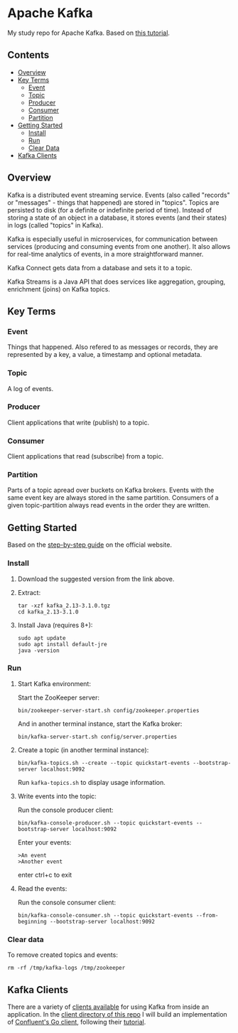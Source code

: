 # Apache Kafka

My study repo for Apache Kafka. Based on [this tutorial](https://kafka.apache.org/intro).

## Contents

* [Overview](#overview)
* [Key Terms](#key-terms)
  * [Event](#event)
  * [Topic](#topic)
  * [Producer](#producer)
  * [Consumer](#consumer)
  * [Partition](#partition)
* [Getting Started](#getting-started)
  * [Install](#install)
  * [Run](#run)
  * [Clear Data](#clear-data)
* [Kafka Clients](#kafka-clients)

## Overview

Kafka is a distributed event streaming service. Events (also called "records" or "messages" - things that happened) are stored in "topics". Topics are persisted to disk (for a definite or indefinite period of time). Instead of storing a state of an object in a database, it stores events (and their states) in logs (called "topics" in Kafka).

Kafka is especially useful in microservices, for communication between services (producing and consuming events from one another). It also allows for real-time analytics of events, in a more straightforward manner.

Kafka Connect gets data from a database and sets it to a topic.

Kafka Streams is a Java API that does services like aggregation, grouping, enrichment (joins) on Kafka topics.

## Key Terms

### Event

Things that happened. Also refered to as messages or records, they are represented by a key, a value, a timestamp and optional metadata.

### Topic

A log of events.

### Producer

Client applications that write (publish) to a topic.

### Consumer

Client applications that read (subscribe) from a topic.

### Partition

Parts of a topic apread over buckets on Kafka brokers. Events with the same event key are always stored in the same partition. Consumers of a given topic-partition always read events in the order they are written.

## Getting Started

Based on the [step-by-step guide](https://kafka.apache.org/quickstart) on the official website.

### Install

1. Download the suggested version from the link above.

2. Extract:

    ```shell
    tar -xzf kafka_2.13-3.1.0.tgz
    cd kafka_2.13-3.1.0
    ```

3. Install Java (requires 8+):

    ```shell
    sudo apt update
    sudo apt install default-jre
    java -version
    ```

### Run

1. Start Kafka environment:

    Start the ZooKeeper server:

    ```shell
    bin/zookeeper-server-start.sh config/zookeeper.properties
    ```

    And in another terminal instance, start the Kafka broker:

    ```shell
    bin/kafka-server-start.sh config/server.properties
    ```

2. Create a topic (in another terminal instance):

    ```shell
    bin/kafka-topics.sh --create --topic quickstart-events --bootstrap-server localhost:9092
    ```

    Run `kafka-topics.sh` to display usage information.

3. Write events into the topic:

    Run the console producer client:

    ```shell
    bin/kafka-console-producer.sh --topic quickstart-events --bootstrap-server localhost:9092
    ```

    Enter your events:

    ```console
    >An event
    >Another event
    ```

    enter ctrl+c to exit

4. Read the events:

    Run the console consumer client:

    ```shell
    bin/kafka-console-consumer.sh --topic quickstart-events --from-beginning --bootstrap-server localhost:9092
    ```

### Clear data

To remove created topics and events:

```shell
rm -rf /tmp/kafka-logs /tmp/zookeeper
```

## Kafka Clients

There are a variety of [clients available](https://cwiki.apache.org/confluence/display/KAFKA/Clients) for using Kafka from inside an application. In the [client directory of this repo](https://github.com/jpgsaraceni/best-funks/client) I will build an implementation of [Confluent's Go client](https://docs.confluent.io/clients-confluent-kafka-go/current/overview.html), following their [tutorial](https://developer.confluent.io/get-started/go?_ga=2.27437308.1727033679.1645980141-1350969239.1645980141).
